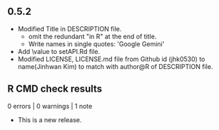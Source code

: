## 0.5.2

- Modified Title in DESCRIPTION file.
  - omit the redundant "in R" at the end of title.
  - Write names in single quotes: 'Google Gemini'
- Add \value to setAPI.Rd file.
- Modified LICENSE, LICENSE.md file from Github id (jhk0530) to name(Jinhwan Kim) to match with author@R of DESCRIPTION file.

## R CMD check results

0 errors | 0 warnings | 1 note

* This is a new release.
